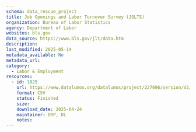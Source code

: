 ```yaml
---
schema: data_rescue_project 
title: Job Openings and Labor Turnover Survey (JOLTS)
organization: Bureau of Labor Statistics
agency: Department of Labor
websites: bls.gov
data_source: https://www.bls.gov/jlt/data.htm
description: 
last_modified: 2025-05-14
metadata_available: No
metadata_url: 
category:
  - Labor & Employment 
resources:
  - id: 1025
    url: https://www.datalumos.org/datalumos/project/227696/version/V2/view
    format: CSV
    status: Finished
    size: 
    download_date: 2025-04-24
    maintainer: DRP, DL
    notes: 
---
```

